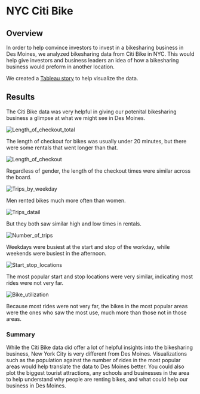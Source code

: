 # NYC Citi Bike

## Overview

In order to help convince investors to invest in a bikesharing business in Des Moines, we analyzed bikesharing data from Citi Bike in NYC. This would help give investors and business leaders an idea of how a bikesharing business would preform in another location.

We created a [Tableau story](https://public.tableau.com/shared/YQ5RZWD3D?:display_count=n&:origin=viz_share_link) to help visualize the data.

## Results

The Citi Bike data was very helpful in giving our potenital bikesharing business a glimpse at what we might see in Des Moines.

![Length_of_checkout_total](https://user-images.githubusercontent.com/116474586/220181934-3b268ee1-d6ad-4bcf-9f4e-e74dda6e571b.png)

The length of checkout for bikes was usually under 20 minutes, but there were some rentals that went longer than that.

![Length_of_checkout](https://user-images.githubusercontent.com/116474586/220181958-2d49ce48-4ae8-4aec-ad7b-72f196b529ff.png)

Regardless of gender, the length of the checkout times were similar across the board.


![Trips_by_weekday](https://user-images.githubusercontent.com/116474586/220181998-94d072db-3ba5-4c47-94a9-50828dd8b12b.png)

Men rented bikes much more often than women.

![Trips_datail](https://user-images.githubusercontent.com/116474586/220182089-5e26b8e3-2883-4afb-a5b4-a0ccd9c934c1.png)

But they both saw similar high and low times in rentals.

![Number_of_trips](https://user-images.githubusercontent.com/116474586/220181982-3f3f890b-64b1-4efd-9efc-88fbb5937d36.png)

Weekdays were busiest at the start and stop of the workday, while weekends were busiest in the afternoon.




![Start_stop_locations](https://user-images.githubusercontent.com/116474586/220182042-f7b44b63-4ddb-4a0b-82b8-55480e42c430.png)

The most popular start and stop locations were very similar, indicating most rides were not very far.

![Bike_utilization](https://user-images.githubusercontent.com/116474586/220181812-92155344-108b-4d2b-9257-16ed62e2e039.png)

Because most rides were not very far, the bikes in the most popular areas were the ones who saw the most use, much more than those not in those areas.


### Summary
 
While the Citi Bike data did offer a lot of helpful insights into the bikesharing business, New York City is very different from Des Moines. Visualizations such as the population against the number of rides in the most popular areas would help translate the data to Des Moines better. You could also plot the biggest tourist attractions, any schools and businesses in the area to help understand why people are renting bikes, and what could help our business in Des Moines.
